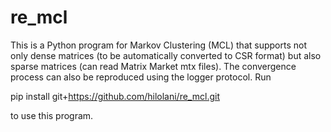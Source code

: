 # re_mcl
This is a Python program for Markov Clustering (MCL) that supports not only dense matrices (to be automatically converted to CSR format) but also sparse matrices (can read Matrix Market mtx files). The convergence process can also be reproduced using the logger protocol. Run

pip install git+https://github.com/hilolani/re_mcl.git

to use this program.
